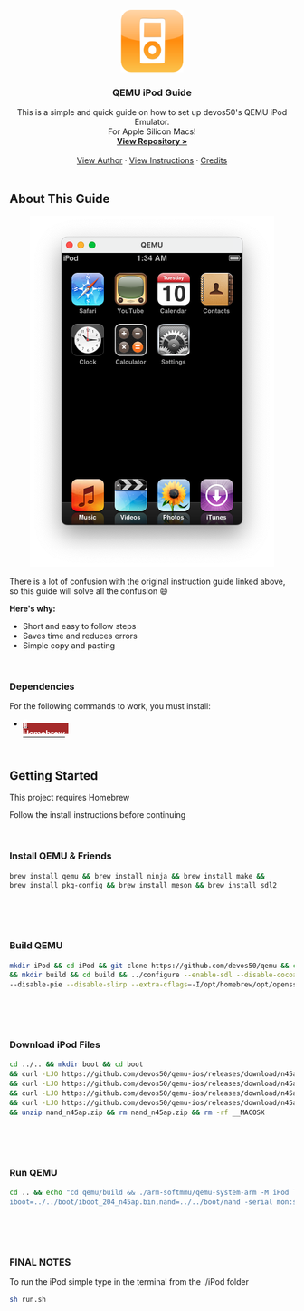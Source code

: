 <br />
<div align="center">
  <a href="https://github.com/othneildrew/Best-README-Template">
    <img src="images/logo.png" alt="Logo" width="110" height="110">
  </a>

  <h3 align="center">QEMU iPod Guide</h3>

  <p align="center">
    This is a simple and quick guide on how to set up devos50's QEMU iPod Emulator.
    <br />
    For Apple Silicon Macs!
    <br />
    <a href="https://github.com/devos50/qemu"><strong>View Repository »</strong></a>
    <br />
    <br />
    <a href="https://github.com/devos50">View Author</a>
    ·
    <a href="https://devos50.github.io/blog/2022/ipod-touch-qemu-pt2">View Instructions</a>
    ·
    <a href="https://github.com/othneildrew/Best-README-Template/blob/master/README.md">Credits</a>
    <br />
    <br />
  </p>
</div>



## About This Guide

<p align="center">
  <img src="images/iPod.png" alt="iPod">
</p>

There is a lot of confusion with the original instruction guide linked above, so this guide will solve all the confusion :smile:

<b>Here's why:</b>
* Short and easy to follow steps
* Saves time and reduces errors
* Simple copy and pasting

<br />

### Dependencies

For the following commands to work, you must install:

* <a aria-label="Homebrew" href="https://brew.sh">
  <p style="width: 80px; height: 20px; background-color: brown; display: flex; justify-content: center; align-items: center; color: white; font-weight: bold;">🍺 Homebrew</p>
</a>

<br />

## Getting Started

This project requires Homebrew

Follow the install instructions before continuing

<br />

### Install QEMU & Friends

```sh
brew install qemu && brew install ninja && brew install make &&
brew install pkg-config && brew install meson && brew install sdl2
```

<br />
<br />
<br />

### Build QEMU

```sh
mkdir iPod && cd iPod && git clone https://github.com/devos50/qemu && cd qemu && git checkout ipod_touch_1g
&& mkdir build && cd build && ../configure --enable-sdl --disable-cocoa --target-list=arm-softmmu --disable-capstone
--disable-pie --disable-slirp --extra-cflags=-I/opt/homebrew/opt/openssl@3/include --extra-ldflags='-L/opt/homebrew/opt/openssl@3/lib -lcrypto' && make -j8
```

<br />
<br />
<br />

### Download iPod Files

```sh
cd ../.. && mkdir boot && cd boot
&& curl -LJO https://github.com/devos50/qemu-ios/releases/download/n45ap_v1/bootrom_s5l8900
&& curl -LJO https://github.com/devos50/qemu-ios/releases/download/n45ap_v1/iboot_204_n45ap.bin
&& curl -LJO https://github.com/devos50/qemu-ios/releases/download/n45ap_v1/nand_n45ap.zip
&& curl -LJO https://github.com/devos50/qemu-ios/releases/download/n45ap_v1/nor_n45ap.bin
&& unzip nand_n45ap.zip && rm nand_n45ap.zip && rm -rf __MACOSX
```

<br />
<br />
<br />

### Run QEMU

```sh
cd .. && echo "cd qemu/build && ./arm-softmmu/qemu-system-arm -M iPod Touch,bootrom=../../boot/bootrom_s5l8900,
iboot=../../boot/iboot_204_n45ap.bin,nand=../../boot/nand -serial mon:stdio -cpu max -m 1G -d unimp -pflash ../../boot/nor_n45ap.bin" > run.sh && sh run.sh
```

<br />
<br />
<br />

### FINAL NOTES

To run the iPod simple type in the terminal from the ./iPod folder

```sh
sh run.sh
```
